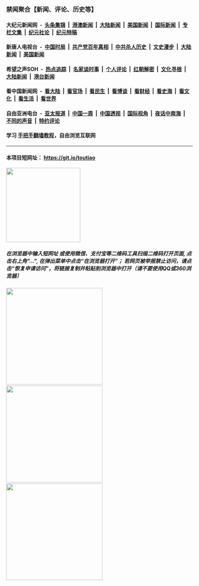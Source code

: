### 禁闻聚合【新闻、评论、历史等】

#### 大纪元新闻网 &nbsp;-&nbsp; [头条集锦](indexes/E头条集锦.md?t=02142044) &nbsp;|&nbsp; [港澳新闻](indexes/E港澳新闻.md?t=02142044)  &nbsp;|&nbsp; [大陆新闻](indexes/E大陆新闻.md?t=02142044) &nbsp;|&nbsp; [美国新闻](indexes/E美国新闻.md?t=02142044) &nbsp;|&nbsp; [国际新闻](indexes/E国际新闻.md?t=02142044) &nbsp;|&nbsp; [专栏文集](indexes/E专栏文集.md?t=02142044) &nbsp;|&nbsp; [纪元社论](indexes/E纪元社论.md?t=02142044) &nbsp;|&nbsp; [纪元特稿](indexes/E纪元特稿.md?t=02142044) 

#### 新唐人电视台 &nbsp;-&nbsp; [中国时局](indexes/N中国时局.md?t=02142044) &nbsp;|&nbsp; [共产党百年真相](indexes/N共产党百年真相.md?t=02142044) &nbsp;|&nbsp; [中共杀人历史](indexes/N中共杀人历史.md?t=02142044) &nbsp;|&nbsp; [文史漫步](indexes/N文史漫步.md?t=02142044) &nbsp;|&nbsp; [大陆新闻](indexes/N大陆新闻.md?t=02142044) &nbsp;|&nbsp; [美国新闻](indexes/N美国新闻.md?t=02142044)

#### 希望之声SOH &nbsp;-&nbsp; [热点追踪](indexes/H热点追踪.md?t=02142044) &nbsp;|&nbsp; [名家谈时事](indexes/H名家谈时事.md?t=02142044) &nbsp;|&nbsp; [个人评论](indexes/H个人评论.md?t=02142044)  &nbsp;|&nbsp; [红朝解密](indexes/H红朝解密.md?t=02142044) &nbsp;|&nbsp; [文化寻根](indexes/H文化寻根.md?t=02142044) &nbsp;|&nbsp; [大陆新闻](indexes/H大陆新闻.md?t=02142044) &nbsp;|&nbsp; [港台新闻](indexes/H港台新闻.md?t=02142044)

#### 看中国新闻网 &nbsp;-&nbsp; [看大陆](indexes/S看大陆.md?t=02142044) &nbsp;|&nbsp; [看官场](indexes/S看官场.md?t=02142044) &nbsp;|&nbsp; [看民生](indexes/S看民生.md?t=02142044)  &nbsp;|&nbsp; [看博谈](indexes/S看博谈.md?t=02142044) &nbsp;|&nbsp; [看财经](indexes/S看财经.md?t=02142044) &nbsp;|&nbsp; [看史海](indexes/S看史海.md?t=02142044) &nbsp;|&nbsp; [看文化](indexes/S看文化.md?t=02142044) &nbsp;|&nbsp; [看生活](indexes/S看生活.md?t=02142044) &nbsp;|&nbsp; [看世界](indexes/S看世界.md?t=02142044)

#### 自由亚洲电台 &nbsp;-&nbsp; [亚太报道](indexes/R亚太报道.md?t=02142044) &nbsp;|&nbsp; [中国一周](indexes/R中国一周.md?t=02142044) &nbsp;|&nbsp; [中国透视](indexes/R中国透视.md?t=02142044)  &nbsp;|&nbsp; [国际视角](indexes/R国际视角.md?t=02142044) &nbsp;|&nbsp; [夜话中南海](indexes/R夜话中南海.md?t=02142044) &nbsp;|&nbsp; [不同的声音](indexes/R不同的声音.md?t=02142044) &nbsp;|&nbsp; [特约评论](indexes/R特约评论.md?t=02142044)

#### 学习 [手把手翻墙教程](https://github.com/gfw-breaker/guides/wiki)，自由浏览互联网

----

#### 本项目短网址： https://git.io/toutiao
<img src="https://raw.githubusercontent.com/gfw-breaker/banned-news/master/scripts/img/qr.png" width="200px"/>  

##### 在浏览器中输入短网址 或使用微信、支付宝等二维码工具扫描二维码打开页面, 点击右上角"...", 在弹出菜单中点击“在浏览器打开”； 若网页被举报禁止访问，请点击“恢复申请访问”，将链接复制并粘贴到浏览器中打开（请不要使用QQ或360浏览器）

<img src="https://raw.githubusercontent.com/gfw-breaker/banned-news/master/scripts/img/1.png" width="260px"/> &nbsp; <img src="https://raw.githubusercontent.com/gfw-breaker/banned-news/master/scripts/img/2.png" width="260px"/> &nbsp; <img src="https://raw.githubusercontent.com/gfw-breaker/banned-news/master/scripts/img/3.png" width="260px"/>
